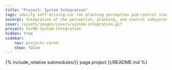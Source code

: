 ```yaml
---
title: "Project: System Integration"
tags: udacity self-driving-car ros planning perception pid-control stanley-control
excerpt: Integration of the perception, planning, and control subsystems of an autonomous vehicle using the Robot Operating System (ROS) 
cover: /assets/images/covers/system-integration.gif
project: CarND-System-Integration
hidden: true
sidebar:
    nav: projects-carnd
    show: false
---
```


{% include_relative submodules/{{ page.project }}/README.md %}